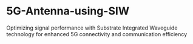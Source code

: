 # 5G-Antenna-using-SIW
Optimizing signal performance with Substrate Integrated Waveguide technology for enhanced 5G connectivity and communication efficiency

